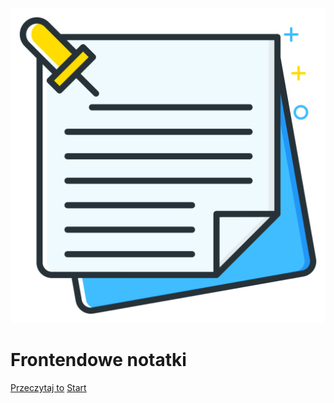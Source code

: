 <!-- markdownlint-disable MD041 -->

![logo](_media/notes.svg ':size=400x400')

# Frontendowe notatki

[Przeczytaj to](README)
[Start](podstawy)
